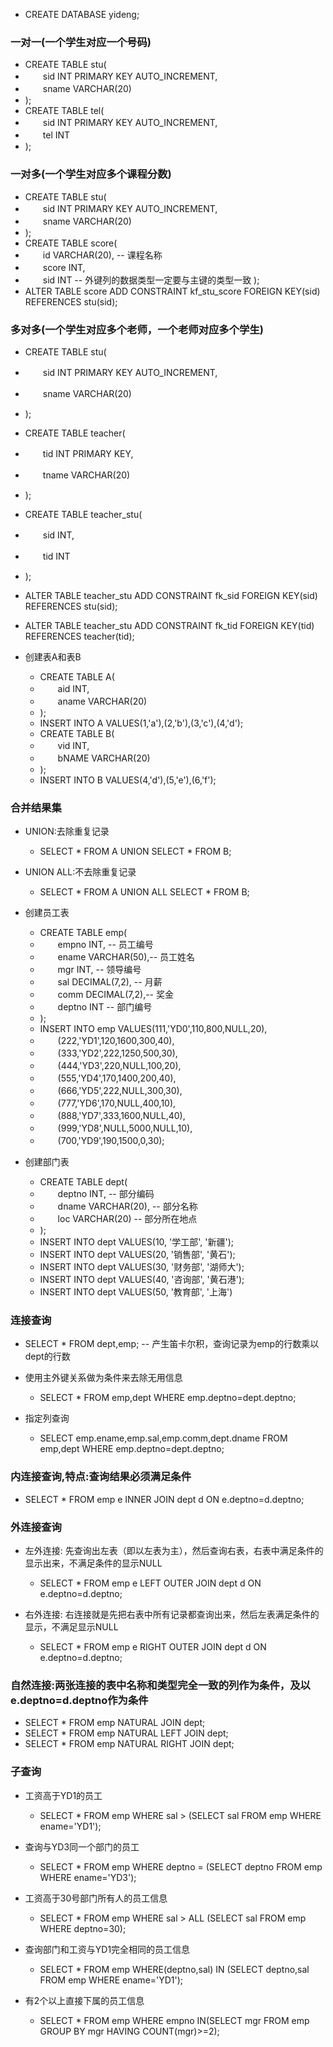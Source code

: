 * CREATE DATABASE yideng;

### 一对一(一个学生对应一个号码)
   * CREATE TABLE stu(
   * 　　sid INT PRIMARY KEY AUTO_INCREMENT,
   * 　　sname VARCHAR(20)
   * );
   * CREATE TABLE tel(
   * 　　sid INT PRIMARY KEY AUTO_INCREMENT,
   * 　　tel INT
   * );
### 一对多(一个学生对应多个课程分数)
   * CREATE TABLE stu(
   * 　　sid INT PRIMARY KEY AUTO_INCREMENT,
   * 　　sname VARCHAR(20)
   * );
   * CREATE TABLE score(
   * 　　id VARCHAR(20), -- 课程名称
   * 　　score INT,
   * 　　sid INT -- 外键列的数据类型一定要与主键的类型一致
   	);
   * ALTER TABLE score ADD CONSTRAINT kf_stu_score FOREIGN KEY(sid) REFERENCES stu(sid);

### 多对多(一个学生对应多个老师，一个老师对应多个学生)
   * CREATE TABLE stu(
   * 　　sid INT PRIMARY KEY AUTO_INCREMENT,
   * 　　sname VARCHAR(20)
   * );
   * CREATE TABLE teacher(
   * 　　tid INT PRIMARY KEY,
   * 　　tname VARCHAR(20)
   * );
   * CREATE TABLE teacher_stu(
   * 　　sid INT,
   * 　　tid INT 
   * );
   * ALTER TABLE teacher_stu ADD CONSTRAINT fk_sid FOREIGN KEY(sid) REFERENCES stu(sid);
   * ALTER TABLE teacher_stu ADD CONSTRAINT fk_tid FOREIGN KEY(tid) REFERENCES teacher(tid);

* 创建表A和表B
   * CREATE TABLE A(
   * 　　aid INT,
   * 　　aname VARCHAR(20)
   * );
   * INSERT INTO A VALUES(1,'a'),(2,'b'),(3,'c'),(4,'d');
   * CREATE TABLE B(
   * 　　vid INT,
   * 　　bNAME VARCHAR(20)
   * );
   * INSERT INTO B VALUES(4,'d'),(5,'e'),(6,'f');
### 合并结果集
* UNION:去除重复记录
   * SELECT * FROM A UNION SELECT * FROM B;
* UNION ALL:不去除重复记录
   * SELECT * FROM A UNION ALL SELECT * FROM B;

* 创建员工表
   * CREATE TABLE emp(
   * 　　empno INT,	  -- 员工编号
   * 　　ename VARCHAR(50),-- 员工姓名
   * 　　mgr INT,	  -- 领导编号
   * 　　sal DECIMAL(7,2), -- 月薪
   * 　　comm DECIMAL(7,2),-- 奖金
   * 　　deptno INT  	  -- 部门编号
   * );
   * INSERT INTO emp VALUES(111,'YD0',110,800,NULL,20),
   * 　　(222,'YD1',120,1600,300,40),
   * 　　(333,'YD2',222,1250,500,30),
   * 　　(444,'YD3',220,NULL,100,20),
   * 　　(555,'YD4',170,1400,200,40),
   * 　　(666,'YD5',222,NULL,300,30),
   * 　　(777,'YD6',170,NULL,400,10),
   * 　　(888,'YD7',333,1600,NULL,40),
   * 　　(999,'YD8',NULL,5000,NULL,10),
   * 　　(700,'YD9',190,1500,0,30);

* 创建部门表
   * CREATE TABLE dept(
   * 　　deptno		INT, 		-- 部分编码
   * 　　dname		VARCHAR(20),	-- 部分名称
   * 　　loc		VARCHAR(20)	-- 部分所在地点
   * );
   * INSERT INTO dept VALUES(10, '学工部', '新疆');
   * INSERT INTO dept VALUES(20, '销售部', '黄石');
   * INSERT INTO dept VALUES(30, '财务部', '湖师大');
   * INSERT INTO dept VALUES(40, '咨询部', '黄石港');
   * INSERT INTO dept VALUES(50, '教育部', '上海')
### 连接查询
   * SELECT * FROM dept,emp; -- 产生笛卡尔积，查询记录为emp的行数乘以dept的行数

* 使用主外键关系做为条件来去除无用信息
   * SELECT * FROM emp,dept WHERE emp.deptno=dept.deptno;

* 指定列查询
   * SELECT emp.ename,emp.sal,emp.comm,dept.dname FROM emp,dept WHERE emp.deptno=dept.deptno;

### 内连接查询,特点:查询结果必须满足条件

   * SELECT * FROM emp e INNER JOIN dept d ON e.deptno=d.deptno; 

### 外连接查询
* 左外连接: 先查询出左表（即以左表为主），然后查询右表，右表中满足条件的显示出来，不满足条件的显示NULL
   * SELECT * FROM  emp e LEFT OUTER JOIN dept d ON e.deptno=d.deptno;

* 右外连接: 右连接就是先把右表中所有记录都查询出来，然后左表满足条件的显示，不满足显示NULL
   * SELECT * FROM emp e RIGHT OUTER JOIN dept d ON e.deptno=d.deptno;

### 自然连接:两张连接的表中名称和类型完全一致的列作为条件，及以e.deptno=d.deptno作为条件
   * SELECT * FROM emp NATURAL JOIN dept;
   * SELECT * FROM emp NATURAL LEFT JOIN dept;
   * SELECT * FROM emp NATURAL RIGHT JOIN dept;

### 子查询

* 工资高于YD1的员工
   * SELECT * FROM emp WHERE sal > (SELECT sal FROM emp WHERE ename='YD1');

* 查询与YD3同一个部门的员工
   * SELECT * FROM emp WHERE deptno = (SELECT deptno FROM emp WHERE ename='YD3');

* 工资高于30号部门所有人的员工信息
   * SELECT * FROM emp WHERE sal > ALL (SELECT sal FROM emp WHERE deptno=30);

* 查询部门和工资与YD1完全相同的员工信息
   * SELECT * FROM emp WHERE(deptno,sal) IN (SELECT deptno,sal FROM emp WHERE ename='YD1');

* 有2个以上直接下属的员工信息
   * SELECT * FROM emp WHERE empno IN(SELECT mgr FROM emp GROUP BY mgr HAVING COUNT(mgr)>=2);
